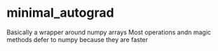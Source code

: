 # minimal_autograd
Basically a wrapper around numpy arrays
Most operations andn magic methods defer to numpy because they are faster
